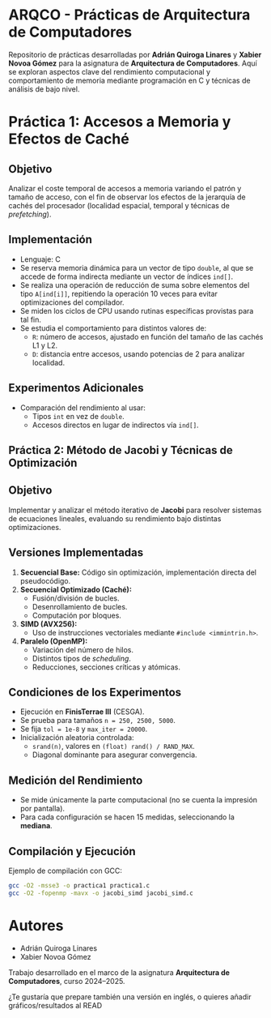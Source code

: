 # ARQCO - Prácticas de Arquitectura de Computadores

Repositorio de prácticas desarrolladas por **Adrián Quiroga Linares** y **Xabier Novoa Gómez** para la asignatura de **Arquitectura de Computadores**. Aquí se exploran aspectos clave del rendimiento computacional y comportamiento de memoria mediante programación en C y técnicas de análisis de bajo nivel.

# Práctica 1: Accesos a Memoria y Efectos de Caché

## Objetivo
Analizar el coste temporal de accesos a memoria variando el patrón y tamaño de acceso, con el fin de observar los efectos de la jerarquía de cachés del procesador (localidad espacial, temporal y técnicas de *prefetching*).

## Implementación
- Lenguaje: C
- Se reserva memoria dinámica para un vector de tipo `double`, al que se accede de forma indirecta mediante un vector de índices `ind[]`.
- Se realiza una operación de reducción de suma sobre elementos del tipo `A[ind[i]]`, repitiendo la operación 10 veces para evitar optimizaciones del compilador.
- Se miden los ciclos de CPU usando rutinas específicas provistas para tal fin.
- Se estudia el comportamiento para distintos valores de:
  - `R`: número de accesos, ajustado en función del tamaño de las cachés L1 y L2.
  - `D`: distancia entre accesos, usando potencias de 2 para analizar localidad.

## Experimentos Adicionales
- Comparación del rendimiento al usar:
  - Tipos `int` en vez de `double`.
  - Accesos directos en lugar de indirectos vía `ind[]`.


## Práctica 2: Método de Jacobi y Técnicas de Optimización

## Objetivo
Implementar y analizar el método iterativo de **Jacobi** para resolver sistemas de ecuaciones lineales, evaluando su rendimiento bajo distintas optimizaciones.

## Versiones Implementadas
1. **Secuencial Base:** Código sin optimización, implementación directa del pseudocódigo.
2. **Secuencial Optimizado (Caché):**
   - Fusión/división de bucles.
   - Desenrollamiento de bucles.
   - Computación por bloques.
3. **SIMD (AVX256):**
   - Uso de instrucciones vectoriales mediante `#include <immintrin.h>`.
4. **Paralelo (OpenMP):**
   - Variación del número de hilos.
   - Distintos tipos de *scheduling*.
   - Reducciones, secciones críticas y atómicas.

##  Condiciones de los Experimentos
- Ejecución en **FinisTerrae III** (CESGA).
- Se prueba para tamaños `n = 250, 2500, 5000`.
- Se fija `tol = 1e-8` y `max_iter = 20000`.
- Inicialización aleatoria controlada:
  - `srand(n)`, valores en `(float) rand() / RAND_MAX`.
  - Diagonal dominante para asegurar convergencia.

## Medición del Rendimiento
- Se mide únicamente la parte computacional (no se cuenta la impresión por pantalla).
- Para cada configuración se hacen 15 medidas, seleccionando la **mediana**.


## Compilación y Ejecución

Ejemplo de compilación con GCC:
```bash
gcc -O2 -msse3 -o practica1 practica1.c
gcc -O2 -fopenmp -mavx -o jacobi_simd jacobi_simd.c
```


# Autores

- Adrián Quiroga Linares  
- Xabier Novoa Gómez

Trabajo desarrollado en el marco de la asignatura **Arquitectura de Computadores**, curso 2024–2025.


¿Te gustaría que prepare también una versión en inglés, o quieres añadir gráficos/resultados al READ
